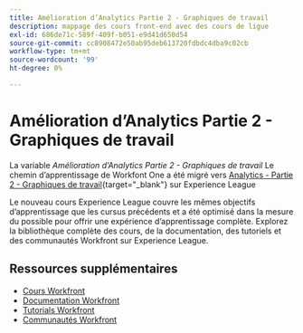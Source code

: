 ```yaml
---
title: Amélioration d’Analytics Partie 2 - Graphiques de travail
description: mappage des cours front-end avec des cours de ligue
exl-id: 686de71c-589f-409f-b051-e9d41d650d54
source-git-commit: cc8908472e50ab95deb613720fdbdc4dba9c02cb
workflow-type: tm+mt
source-wordcount: '99'
ht-degree: 0%

---
```


# Amélioration d’Analytics Partie 2 - Graphiques de travail

La variable *Amélioration d’Analytics Partie 2 - Graphiques de travail* Le chemin d’apprentissage de Workfont One a été migré vers [Analytics - Partie 2 - Graphiques de travail](https://experienceleague.adobe.com/?recommended=Workfront-U-1-2022.2.analytics){target="_blank"} sur Experience League

Le nouveau cours Experience League couvre les mêmes objectifs d’apprentissage que les cursus précédents et a été optimisé dans la mesure du possible pour offrir une expérience d’apprentissage complète.  Explorez la bibliothèque complète des cours, de la documentation, des tutoriels et des communautés Workfront sur Experience League.

## Ressources supplémentaires

* [Cours Workfront](https://experienceleague.adobe.com/?lang=en&amp;Solution=Workfront#courses)
* [Documentation Workfront](https://experienceleague.adobe.com/docs/workfront.html)
* [Tutorials Workfront](https://experienceleague.adobe.com/docs/workfront-learn/tutorials-workfront/home.html)
* [Communautés Workfront](https://experienceleaguecommunities.adobe.com/t5/workfront/ct-p/workfront)
